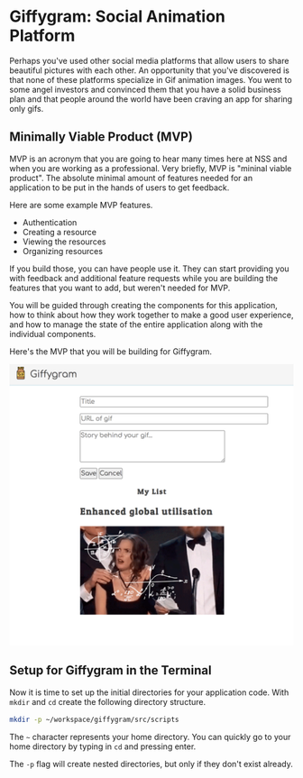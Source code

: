 # Giffygram: Social Animation Platform

Perhaps you've used other social media platforms that allow users to share beautiful pictures with each other. An opportunity that you've discovered is that none of these platforms specialize in Gif animation images. You went to some angel investors and convinced them that you have a solid business plan and that people around the world have been craving an app for sharing only gifs.

## Minimally Viable Product (MVP)

MVP is an acronym that you are going to hear many times here at NSS and when you are working as a professional. Very briefly, MVP is "mininal viable product". The absolute minimal amount of features needed for an application to be put in the hands of users to get feedback.

Here are some example MVP features.

* Authentication
* Creating a resource
* Viewing the resources
* Organizing resources

If you build those, you can have people use it. They can start providing you with feedback and additional feature requests while you are building the features that you want to add, but weren't needed for MVP.

You will be guided through creating the components for this application, how to think about how they work together to make a good user experience, and how to manage the state of the entire application along with the individual components.

Here's the MVP that you will be building for Giffygram.

![Giffygram MVP](./images/giffygram.png)

## Setup for Giffygram in the Terminal

Now it is time to set up the initial directories for your application code. With `mkdir` and `cd` create the following directory structure.

```sh
mkdir -p ~/workspace/giffygram/src/scripts
```

The `~` character represents your home directory. You can quickly go to your home directory by typing in `cd` and pressing enter.

The `-p` flag will create nested directories, but only if they don't exist already.